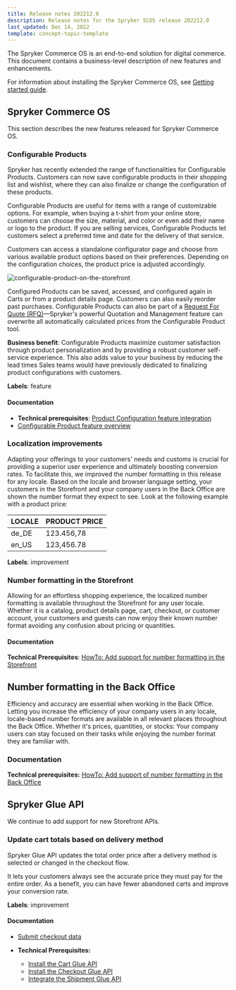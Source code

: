 ```yaml
---
title: Release notes 202212.0
description: Release notes for the Spryker SCOS release 202212.0
last_updated: Dec 14, 2022
template: concept-topic-template
---
```


The Spryker Commerce OS is an end-to-end solution for digital commerce. This document contains a business-level description of new features and enhancements.

For information about installing the Spryker Commerce OS, see [Getting started guide](/docs/dev-getting-started).

## Spryker Commerce OS

This section describes the new features released for Spryker Commerce OS.

### Configurable Products

Spryker has recently extended the range of functionalities for Configurable Products. Customers can now save configurable products in their shopping list and wishlist, where they can also finalize or change the configuration of these products.

Configurable Products are useful for items with a range of customizable options. For example, when buying a t-shirt from your online store, customers can choose the size, material, and color or even add their name or logo to the product. If you are selling services, Configurable Products let customers select a preferred time and date for the delivery of that service.

Customers can access a standalone configurator page and choose from various available product options based on their preferences. Depending on the configuration choices, the product price is adjusted accordingly.

![configurable-product-on-the-storefront](https://spryker.s3.eu-central-1.amazonaws.com/docs/Features/Product+Management/Configurable+Product/Configurable+Product+feature+overview/configurable-product-on-the-storefront.gif)

Configured Products can be saved, accessed, and configured again in Carts or from a product details page. Customers can also easily reorder past purchases. Configurable Products can also be part of a [Request For Quote (RFQ)](/docs/pbc/all/request-for-quote/request-for-quote.html)—Spryker's powerful Quotation and Management feature can overwrite all automatically calculated prices from the Configurable Product tool.

**Business benefit**: Configurable Products maximize customer satisfaction through product personalization and by providing a robust customer self-service experience. This also adds value to your business by reducing the lead times Sales teams would have previously dedicated to finalizing product configurations with customers.

**Labels**: feature

#### Documentation

* **Technical prerequisites**: [Product Configuration feature integration](/docs/scos/dev/feature-integration-guides/202212.0/product-configuration-feature-integration.html)
* [Configurable Product feature overview](/docs/scos/user/features/202204.0/configurable-product-feature-overview.html)

### Localization improvements

Adapting your offerings to your customers' needs and customs is crucial for providing a superior user experience and ultimately boosting conversion rates. To facilitate this, we improved the number formatting in this release for any locale. Based on the locale and browser language setting, your customers in the Storefront and your company users in the Back Office are shown the number format they expect to see. Look at the following example with a product price:

| LOCALE | PRODUCT PRICE |
|---|---|
| de_DE | 123.456,78 |
| en_US | 123,456.78 |

**Labels**: improvement

### Number formatting in the Storefront

Allowing for an effortless shopping experience, the localized number formatting is available throughout the Storefront for any user locale. Whether it is a catalog, product details page, cart, checkout, or customer account, your customers and guests can now enjoy their known number format avoiding any confusion about pricing or quantities.

#### Documentation

**Technical Prerequisites**: [HowTo: Add support for number formatting in the Storefront](/docs/scos/dev/tutorials-and-howtos/howtos/feature-howtos/data-imports/howto-add-support-for-number-formatting-in-the-storefront.html#prerequisites)


## Number formatting in the Back Office

Efficiency and accuracy are essential when working in the Back Office. Letting you increase the efficiency of your company users in any locale, locale-based number formats are available in all relevant places throughout the Back Office. Whether it's prices, quantities, or stocks: Your company users can stay focused on their tasks while enjoying the number format they are familiar with.

### Documentation

**Technical prerequisites:** [HowTo: Add support of number formatting in the Back Office](/docs/scos/dev/tutorials-and-howtos/howtos/feature-howtos/howto-add-support-of-number-formatting-in-the-back-office.html#prerequisites)

 
## Spryker Glue API

We continue to add support for new Storefront APIs.

### Update cart totals based on delivery method

Spryker Glue API updates the total order price after a delivery method is selected or changed in the checkout flow.

It lets your customers always see the accurate price they must pay for the entire order. As a benefit, you can have fewer abandoned carts and improve your conversion rate.

**Labels**: improvement

#### Documentation

* [Submit checkout data](/docs/pbc/all/cart-and-checkout/manage-using-glue-api/check-out/submit-checkout-data.html)

* **Technical Prerequisites:**
  * [Install the Cart Glue API](https://docs.spryker.com/docs/pbc/all/cart-and-checkout/install-and-upgrade/install-glue-api/install-the-cart-glue-api.html)
  * [Install the Checkout Glue API](/docs/pbc/all/cart-and-checkout/install-and-upgrade/install-glue-api/install-the-checkout-glue-api.html)
  * [Integrate the Shipment Glue API](/docs/pbc/all/carrier-management/202204.0/install-and-upgrade/integrate-the-shipment-glue-api.html)


